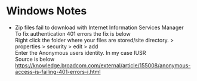 # Windows Notes
* Zip files fail to download with Internet Information Services Manager
  <br>To fix authentication 401 errors the fix is below
  <br>Right click the folder where your files are stored/site directory. > properties > security > edit > add
  <br>Enter the Anonymous users identity. In my case IUSR
  <br>Source is below
  <br>https://knowledge.broadcom.com/external/article/155008/anonymous-access-is-failing-401-errors-i.html
